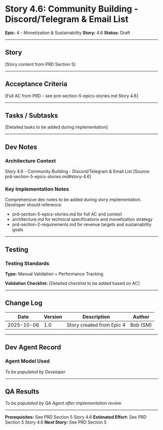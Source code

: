 # Story 4.6: Community Building - Discord/Telegram & Email List

**Epic:** 4 - Monetization & Sustainability
**Story:** 4.6
**Status:** Draft

---

## Story

[Story content from PRD Section 5]

---

## Acceptance Criteria

[Full AC from PRD - see prd-section-5-epics-stories.md Story 4.6]

---

## Tasks / Subtasks

[Detailed tasks to be added during implementation]

---

## Dev Notes

### Architecture Context

Story 4.6 - Community Building - Discord/Telegram & Email List
[Source: prd-section-5-epics-stories.md#story-4.6]

### Key Implementation Notes

Comprehensive dev notes to be added during story implementation.
Developer should reference:
- prd-section-5-epics-stories.md for full AC and context
- architecture.md for technical specifications and monetization strategy
- prd-section-2-requirements.md for revenue targets and sustainability goals

---

## Testing

### Testing Standards

**Type:** Manual Validation + Performance Tracking

**Validation Checklist:**
[Detailed checklist to be added based on AC]

---

## Change Log

| Date | Version | Description | Author |
|------|---------|-------------|--------|
| 2025-10-06 | 1.0 | Story created from Epic 4 | Bob (SM) |

---

## Dev Agent Record

### Agent Model Used

_To be populated by Developer_

---

## QA Results

_To be populated by QA Agent after implementation review_

---

**Prerequisites:** See PRD Section 5 Story 4.6
**Estimated Effort:** See PRD Section 5 Story 4.6
**Next Story:** See PRD Section 5
